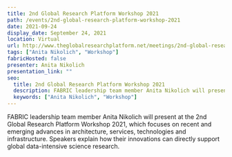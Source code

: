 ```yaml
---
title: 2nd Global Research Platform Workshop 2021
path: /events/2nd-global-research-platform-workshop-2021
date: 2021-09-24
display_date: September 24, 2021
location: Virtual
url: http://www.theglobalresearchplatform.net/meetings/2nd-global-research-platform-workshop-2021
tags: ["Anita Nikolich", "Workshop"]
fabricHosted: false
presenter: Anita Nikolich
presentation_link: ""
seo:
  title: 2nd Global Research Platform Workshop 2021
  description: FABRIC leadership team member Anita Nikolich will present at the 2nd Global Research Platform Workshop 2021, which focuses on recent and emerging advances in architecture, services, technologies and infrastructure. Speakers explain how their innovations can directly support global data-intensive science research.
  keywords: ["Anita Nikolich", "Workshop"]
---
```


FABRIC leadership team member Anita Nikolich will present at the 2nd Global Research Platform Workshop 2021, which focuses on recent and emerging advances in architecture, services, technologies and infrastructure. Speakers explain how their innovations can directly support global data-intensive science research.
